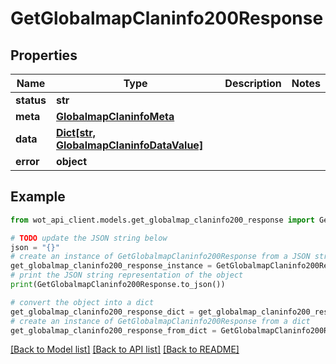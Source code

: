 # GetGlobalmapClaninfo200Response


## Properties

Name | Type | Description | Notes
------------ | ------------- | ------------- | -------------
**status** | **str** |  | 
**meta** | [**GlobalmapClaninfoMeta**](GlobalmapClaninfoMeta.md) |  | 
**data** | [**Dict[str, GlobalmapClaninfoDataValue]**](GlobalmapClaninfoDataValue.md) |  | 
**error** | **object** |  | 

## Example

```python
from wot_api_client.models.get_globalmap_claninfo200_response import GetGlobalmapClaninfo200Response

# TODO update the JSON string below
json = "{}"
# create an instance of GetGlobalmapClaninfo200Response from a JSON string
get_globalmap_claninfo200_response_instance = GetGlobalmapClaninfo200Response.from_json(json)
# print the JSON string representation of the object
print(GetGlobalmapClaninfo200Response.to_json())

# convert the object into a dict
get_globalmap_claninfo200_response_dict = get_globalmap_claninfo200_response_instance.to_dict()
# create an instance of GetGlobalmapClaninfo200Response from a dict
get_globalmap_claninfo200_response_from_dict = GetGlobalmapClaninfo200Response.from_dict(get_globalmap_claninfo200_response_dict)
```
[[Back to Model list]](../README.md#documentation-for-models) [[Back to API list]](../README.md#documentation-for-api-endpoints) [[Back to README]](../README.md)


